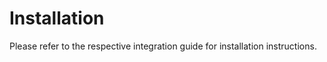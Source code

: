 <script lang="ts" setup>
import {integrations} from '../../.vitepress/integrations'
</script>

# Installation

Please refer to the respective integration guide for installation instructions.

<LinkGrid :items="integrations" />
